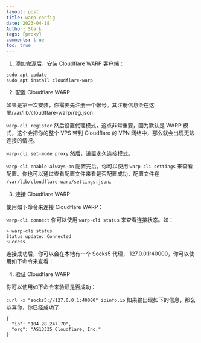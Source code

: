 ```yaml
---
layout: post
title: warp-config
date: 2023-04-18
Author: Stark 
tags: [proxy]
comments: true
toc: true
---
```


1) 添加完源后，安装 Cloudflare WARP 客户端：
```
sudo apt update
sudo apt install cloudflare-warp
```

2) 配置 Cloudflare WARP

如果是第一次安装，你需要先注册一个帐号。其注册信息会在这里/var/lib/cloudflare-warp/reg.json

`warp-cli register`
然后设置代理模式，这点非常重要，因为默认是 WARP 模式，这个会把你的整个 VPS 带到 Cloudflare 的 VPN 网络中，那么就会出现无法连接的情况。

`warp-cli set-mode proxy`
然后，设置永久连接模式。

`warp-cli enable-always-on`
配置完后，你可以使用 `warp-cli settings` 来查看配置。你也可以通过查看配置文件来看是否配置成功，配置文件在 `/var/lib/cloudflare-warp/settings.json`。

3)  连接 Cloudflare WARP

使用如下命令来连接 Cloudflare WARP：

`warp-cli connect`
你可以使用 `warp-cli status` 来查看连接状态。如：
```
> warp-cli status
Status update: Connected
Success
```
连接成功后，你可以会在本地有一个 Socks5 代理， 127.0.0.1:40000，你可以使用如下命令来查看：

4) 验证 Cloudflare WARP

你可以使用如下命令来验证是否成功：

`curl -x "socks5://127.0.0.1:40000" ipinfo.io`
如果输出现如下的信息，那么恭喜你，你已经成功了
```
{
  "ip": "104.28.247.70",
  "org": "AS13335 Cloudflare, Inc."
}
```
